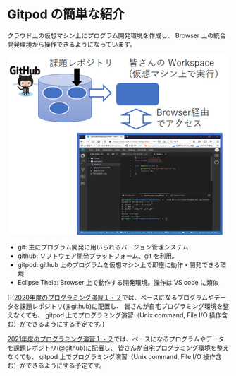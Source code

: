 # Gitpod の簡単な紹介

クラウド上の仮想マシン上にプログラム開発環境を作成し、
Browser 上の統合開発環境から操作できるようになっています。

![overview.png](overview.png)

* git: 主にプログラム開発に用いられるバージョン管理システム
* github: ソフトウェア開発プラットフォーム。git を利用。
* gitpod: github 上のプログラムを仮想マシン上で即座に動作・開発できる環境
* Eclipse Theia: Browser 上で動作する開発環境。操作は VS code に類似

[]([2020年度のプログラミング演習１・２](https://sites.google.com/view/proenshu1kobeu/)では、ベースになるプログラムやデータを課題レポジトリ(@github)に配置し、
皆さんが自宅プログラミング環境を整えなくても、
gitpod 上でプログラミング演習（Unix command, File I/O 操作含む）ができるようにする予定です。)

[2021年度のプログラミング演習１・２](https://sites.google.com/view/proenshu1kobeu/)では、ベースになるプログラムやデータを課題レポジトリ(@github)に配置し、
皆さんが自宅プログラミング環境を整えなくても、
gitpod 上でプログラミング演習（Unix command, File I/O 操作含む）ができるようにする予定です。
